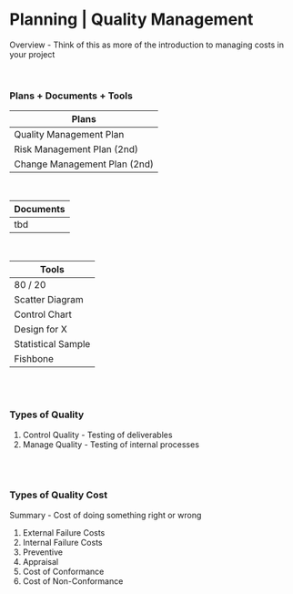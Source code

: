 # Planning | Quality Management

Overview - Think of this as more of the introduction to managing costs in your project

<br>

### Plans + Documents + Tools

| Plans                        |
| ---------------------------- |
| Quality Management Plan      |
| Risk Management Plan (2nd)   |
| Change Management Plan (2nd) |

<br>

| Documents |
| --------- |
| tbd       |

<br>

| Tools              |
| ------------------ |
| 80 / 20            |
| Scatter Diagram    |
| Control Chart      |
| Design for X       |
| Statistical Sample |
| Fishbone           |

<br><br>

### Types of Quality

1. Control Quality - Testing of deliverables
2. Manage Quality - Testing of internal processes

<br><br>

### Types of Quality Cost

Summary - Cost of doing something right or wrong

1. External Failure Costs
2. Internal Failure Costs
3. Preventive
4. Appraisal
5. Cost of Conformance
6. Cost of Non-Conformance
